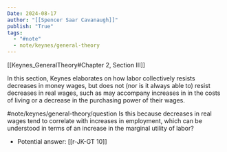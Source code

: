 ```yaml
---
Date: 2024-08-17
author: "[[Spencer Saar Cavanaugh]]"
publish: "True"
tags:
  - "#note"
  - note/keynes/general-theory
---
```


[[Keynes_GeneralTheory#Chapter 2, Section III]]

In this section, Keynes elaborates on how labor collectively resists decreases in money wages, but does not (nor is it always able to) resist decreases in real wages, such as may accompany increases in in the costs of living or a decrease in the purchasing power of their wages.

#note/keynes/general-theory/question Is this because decreases in real wages tend to correlate with increases in employment, which can be understood in terms of an increase in the marginal utility of labor?

- Potential answer: [[r-JK-GT 10]]
